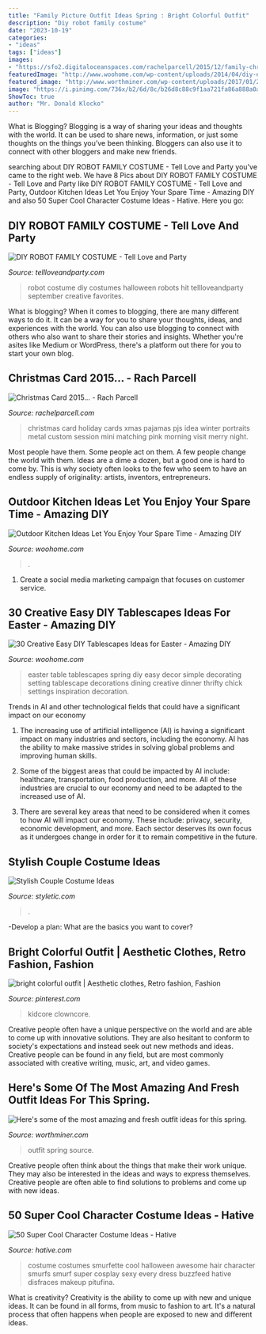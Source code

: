 ```yaml
---
title: "Family Picture Outfit Ideas Spring : Bright Colorful Outfit"
description: "Diy robot family costume"
date: "2023-10-19"
categories:
- "ideas"
tags: ["ideas"]
images:
- "https://sfo2.digitaloceanspaces.com/rachelparcell/2015/12/family-christmas-card-ideas-pjs.jpg"
featuredImage: "http://www.woohome.com/wp-content/uploads/2014/04/diy-easter-Tablescapes-24.jpg"
featured_image: "http://www.worthminer.com/wp-content/uploads/2017/01/25-Cute-Spring-Outfit-Ideas-2017-1.jpg"
image: "https://i.pinimg.com/736x/b2/6d/8c/b26d8c88c9f1aa721fa86a888a0aefb4.jpg"
ShowToc: true
author: "Mr. Donald Klocko"
---
```



What is Blogging?
Blogging is a way of sharing your ideas and thoughts with the world. It can be used to share news, information, or just some thoughts on the things you’ve been thinking. Bloggers can also use it to connect with other bloggers and make new friends.

	

		
searching about DIY ROBOT FAMILY COSTUME - Tell Love and Party you've came to the right web. We have 8 Pics about DIY ROBOT FAMILY COSTUME - Tell Love and Party like DIY ROBOT FAMILY COSTUME - Tell Love and Party, Outdoor Kitchen Ideas Let You Enjoy Your Spare Time - Amazing DIY and also 50 Super Cool Character Costume Ideas - Hative. Here you go:
		
    
## DIY ROBOT FAMILY COSTUME - Tell Love And Party

<img loading=lazy src="http://tellloveandparty.com/wp-content/uploads/2017/09/Robot-Family-costume-DIY.jpg" onerror="this.onerror=null;this.src='https://tse2.mm.bing.net/th?id=OIP.AdoyEw91n7Qbtwrzn1CZkQHaLH&amp;pid=15.1';" alt="DIY ROBOT FAMILY COSTUME - Tell Love and Party">

_Source: tellloveandparty.com_

>robot costume diy costumes halloween robots hit tellloveandparty september creative favorites. 

	

What is blogging?
When it comes to blogging, there are many different ways to do it. It can be a way for you to share your thoughts, ideas, and experiences with the world. You can also use blogging to connect with others who also want to share their stories and insights. Whether you're asites like Medium or WordPress, there's a platform out there for you to start your own blog.

    
## Christmas Card 2015… - Rach Parcell

<img loading=lazy src="https://sfo2.digitaloceanspaces.com/rachelparcell/2015/12/family-christmas-card-ideas-pjs.jpg" onerror="this.onerror=null;this.src='https://tse2.mm.bing.net/th?id=OIP.1mQLEeQVylOkfylA0wtFmwHaLH&amp;pid=15.1';" alt="Christmas Card 2015… - Rach Parcell">

_Source: rachelparcell.com_

>christmas card holiday cards xmas pajamas pjs idea winter portraits metal custom session mini matching pink morning visit merry night. 

	

Most people have them. Some people act on them. A few people change the world with them. Ideas are a dime a dozen, but a good one is hard to come by. This is why society often looks to the few who seem to have an endless supply of originality: artists, inventors, entrepreneurs.

    
## Outdoor Kitchen Ideas Let You Enjoy Your Spare Time - Amazing DIY

<img loading=lazy src="https://www.woohome.com/wp-content/uploads/2014/02/outdoor-kitchen-6.jpg" onerror="this.onerror=null;this.src='https://tse2.mm.bing.net/th?id=OIP.5bWRZkfEsjLAS-lvp_9fBgHaJe&amp;pid=15.1';" alt="Outdoor Kitchen Ideas Let You Enjoy Your Spare Time - Amazing DIY">

_Source: woohome.com_

>. 

	

1. Create a social media marketing campaign that focuses on customer service.

    
## 30 Creative Easy DIY Tablescapes Ideas For Easter - Amazing DIY

<img loading=lazy src="http://www.woohome.com/wp-content/uploads/2014/04/diy-easter-Tablescapes-24.jpg" onerror="this.onerror=null;this.src='https://tse3.mm.bing.net/th?id=OIP.HjWLeEcHtdDRfG2U0IG48QHaLW&amp;pid=15.1';" alt="30 Creative Easy DIY Tablescapes Ideas for Easter - Amazing DIY">

_Source: woohome.com_

>easter table tablescapes spring diy easy decor simple decorating setting tablescape decorations dining creative dinner thrifty chick settings inspiration decoration. 

	

Trends in AI and other technological fields that could have a significant impact on our economy
1. The increasing use of artificial intelligence (AI) is having a significant impact on many industries and sectors, including the economy. AI has the ability to make massive strides in solving global problems and improving human skills.
2. Some of the biggest areas that could be impacted by AI include: healthcare, transportation, food production, and more. All of these industries are crucial to our economy and need to be adapted to the increased use of AI.

3. There are several key areas that need to be considered when it comes to how AI will impact our economy. These include: privacy, security, economic development, and more. Each sector deserves its own focus as it undergoes change in order for it to remain competitive in the future.


    
## Stylish Couple Costume Ideas

<img loading=lazy src="https://styletic.com/wp-content/uploads/2015/10/couple-costume-ideas/14-couple-costume-ideas.jpg" onerror="this.onerror=null;this.src='https://tse3.mm.bing.net/th?id=OIP.5eWxGIdwOPKB9GWIwHUfMAHaJ4&amp;pid=15.1';" alt="Stylish Couple Costume Ideas">

_Source: styletic.com_

>. 

	

-Develop a plan: What are the basics you want to cover?

    
## Bright Colorful Outfit | Aesthetic Clothes, Retro Fashion, Fashion

<img loading=lazy src="https://i.pinimg.com/736x/b2/6d/8c/b26d8c88c9f1aa721fa86a888a0aefb4.jpg" onerror="this.onerror=null;this.src='https://tse1.mm.bing.net/th?id=OIP.bQ2vPU9KQyHFVEySvkDpdQHaM3&amp;pid=15.1';" alt="bright colorful outfit | Aesthetic clothes, Retro fashion, Fashion">

_Source: pinterest.com_

>kidcore clowncore. 

	

Creative people often have a unique perspective on the world and are able to come up with innovative solutions. They are also hesitant to conform to society's expectations and instead seek out new methods and ideas. Creative people can be found in any field, but are most commonly associated with creative writing, music, art, and video games.

    
## Here&#039;s Some Of The Most Amazing And Fresh Outfit Ideas For This Spring.

<img loading=lazy src="http://www.worthminer.com/wp-content/uploads/2017/01/25-Cute-Spring-Outfit-Ideas-2017-1.jpg" onerror="this.onerror=null;this.src='https://tse1.mm.bing.net/th?id=OIP.nJ5Pf5o2QGbHuqA2JNqnkwHaLH&amp;pid=15.1';" alt="Here&#039;s some of the most amazing and fresh outfit ideas for this spring.">

_Source: worthminer.com_

>outfit spring source. 

	

Creative people often think about the things that make their work unique. They may also be interested in the ideas and ways to express themselves. Creative people are often able to find solutions to problems and come up with new ideas.

    
## 50 Super Cool Character Costume Ideas - Hative

<img loading=lazy src="https://hative.com/wp-content/uploads/2014/10/super-cool-costume-ideas/33-smurfette-costume.jpg" onerror="this.onerror=null;this.src='https://tse3.mm.bing.net/th?id=OIP.cEExjpPPCuDd2QGurNYOwQHaLH&amp;pid=15.1';" alt="50 Super Cool Character Costume Ideas - Hative">

_Source: hative.com_

>costume costumes smurfette cool halloween awesome hair character smurfs smurf super cosplay sexy every dress buzzfeed hative disfraces makeup pitufina. 

	

What is creativity?
Creativity is the ability to come up with new and unique ideas. It can be found in all forms, from music to fashion to art. It's a natural process that often happens when people are exposed to new and different ideas.

